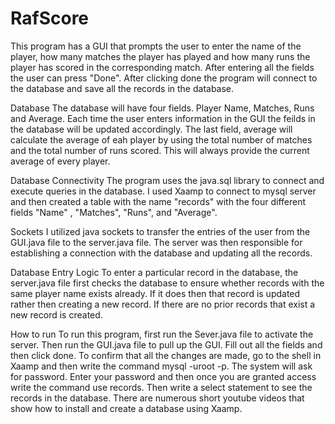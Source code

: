 # RafScore
This program has a GUI that prompts the user to enter the name of the player, how many matches the player has played and how many runs the player has scored in the corresponding match. After entering all the fields the user can press "Done". After clicking done the program will connect to the database and save all the records in the database. 

Database 
The database will have four fields. Player Name, Matches, Runs and Average. Each time the user enters information in the GUI the feilds in the database will be updated accordingly. The last field, average will calculate the average of eah player by using the total number of matches and the total number of runs scored. This will always provide the current average of every player.

Database Connectivity
The program uses the java.sql library to connect and execute queries in the database. I used Xaamp to connect to mysql server and then created a table with the name "records" with the four different fields "Name" , "Matches", "Runs", and "Average". 

Sockets
I utilized java sockets to transfer the entries of the user from the GUI.java file to the server.java file. The server was then responsible for establishing a connection with the database and updating all the records.   

Database Entry Logic
To enter a particular record in the database, the server.java file first checks the database to ensure whether records with the same player name exists already. If it does then that record is updated rather then creating a new record. If there are no prior records that exist a new record is created. 

How to run
To run this program, first run the Sever.java file to activate the server. Then run the GUI.java file to pull up the GUI. Fill out all the fields and then click done. To confirm that all the changes are made, go to the shell in Xaamp and then write the command mysql -uroot -p. The system will ask for password. Enter your password and then once you are granted access write the command use records. Then write a select statement to see the records in the database. There are numerous short youtube videos that show how to install and create a database using Xaamp. 







